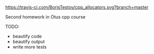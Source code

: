 https://travis-ci.com/BorisTestov/cpp_allocators.svg?branch=master

Second homework in Otus cpp course

TODO:
 * beautify code
 * beautify output
 * write more tests
